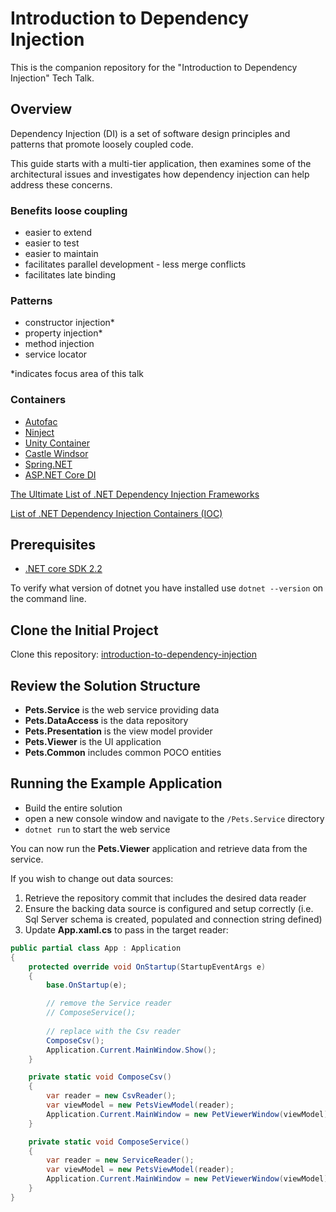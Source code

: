 # Introduction to Dependency Injection

This is the companion repository for the "Introduction to Dependency Injection" Tech Talk.

## Overview

Dependency Injection (DI) is a set of software design principles and patterns that promote loosely coupled code.

This guide starts with a multi-tier application, then examines some of the architectural issues and investigates how dependency injection can help address these concerns.

### Benefits loose coupling

* easier to extend
* easier to test
* easier to maintain
* facilitates parallel development - less merge conflicts
* facilitates late binding

###	Patterns

* constructor injection*
* property injection*
* method injection
* service locator

*indicates focus area of this talk

### Containers

* [Autofac](https://autofac.org/)
* [Ninject](http://www.ninject.org/)
* [Unity Container](https://github.com/unitycontainer/unity)
* [Castle Windsor](https://github.com/castleproject/Windsor)
* [Spring.NET](http://www.springframework.net/doc-latest/reference/html/objects.html)
* [ASP.NET Core DI](https://docs.microsoft.com/en-us/aspnet/core/fundamentals/dependency-injection?view=aspnetcore-2.2)

[The Ultimate List of .NET Dependency Injection Frameworks](https://www.claudiobernasconi.ch/2019/01/24/the-ultimate-list-of-net-dependency-injection-frameworks/)

[List of .NET Dependency Injection Containers (IOC)](https://weblogs.asp.net/jhallal/list-of-net-dependency-injection-containers-ioc)

## Prerequisites

* [.NET core SDK 2.2](https://dotnet.microsoft.com/download/dotnet-core/2.2)

To verify what version of dotnet you have installed use `dotnet --version` on the command line.

## Clone the Initial Project

Clone this repository: [introduction-to-dependency-injection](https://github.com/handsome-b-wonderful/introduction-to-dependency-injection.git)

## Review the Solution Structure

* __Pets.Service__ is the web service providing data
* __Pets.DataAccess__ is the data repository
* __Pets.Presentation__ is the view model provider
* __Pets.Viewer__ is the UI application
* __Pets.Common__ includes common POCO entities

## Running the Example Application

* Build the entire solution
* open a new console window and navigate to the `/Pets.Service` directory
* `dotnet run` to start the web service

You can now run the __Pets.Viewer__ application and retrieve data from the service.

If you wish to change out data sources:

1. Retrieve the repository commit that includes the desired data reader
2. Ensure the backing data source is configured and setup correctly (i.e. Sql Server schema is created, populated and connection string defined)
3. Update __App.xaml.cs__ to pass in the target reader:

```csharp
public partial class App : Application
{
	protected override void OnStartup(StartupEventArgs e)
	{
		base.OnStartup(e);

		// remove the Service reader
		// ComposeService();
		
		// replace with the Csv reader
		ComposeCsv();
		Application.Current.MainWindow.Show();
	}

	private static void ComposeCsv()
	{
		var reader = new CsvReader();
		var viewModel = new PetsViewModel(reader);
		Application.Current.MainWindow = new PetViewerWindow(viewModel);
	}

	private static void ComposeService()
	{
		var reader = new ServiceReader();
		var viewModel = new PetsViewModel(reader);
		Application.Current.MainWindow = new PetViewerWindow(viewModel);
	}
}
```
